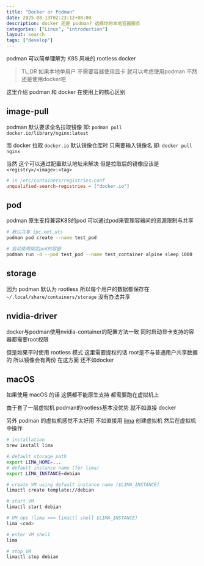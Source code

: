 ```yaml
---
title: "Docker or Podman"
date: 2025-08-13T02:23:12+08:00
description: docker 还是 podman? 选择你的本地容器服务
categories: ["Linux", "introduction"]
layout: search
tags: ["develop"]
---
```


podman 可以简单理解为 K8S 风味的 rootless docker

> TL;DR 如果本地单用户 不需要容器使用显卡 就可以考虑使用podman 不然还是使用docker吧

这里介绍 podman 和 docker 在使用上的核心区别

## image-pull

podman 默认要求全名拉取镜像 即: `podman pull docker.io/library/nginx:latest`

而 docker 拉取 `docker.io` 默认镜像仓库时 只需要输入镜像名 即: `docker pull nginx`

当然 这个可以通过配置默认地址来解决 但是拉取后的镜像应该是 `<registry>/<image>:<tag>`

```conf
# in /etc/containers/registries.conf
unqualified-search-registries = ["docker.io"]
```


## pod

podman 原生支持兼容K8S的pod 可以通过pod来管理容器间的资源限制与共享

```bash
# 默认共享 ipc,net,uts
podman pod create --name test_pod

# 启动使用指定pod的容器
podman run -d --pod test_pod --name test_container alpine sleep 1000
```

## storage

因为 podman 默认为 rootless 所以每个用户的数据都保存在 `~/.local/share/containers/storage` 没有办法共享

## nvidia-driver

docker与podman使用nvidia-container的配置方法一致 同时启动显卡支持的容器都需要root权限

但是如果平时使用 rootless 模式 这里需要提权的话 root是不与普通用户共享数据的 所以镜像会有两份 在这方面 还不如docker

## macOS

如果使用 macOS 的话 这俩都不能原生支持 都需要跑在虚拟机上

由于套了一层虚拟机 podman的rootless基本没优势 就不如直接 docker

另外 podman 的虚拟机感觉不太好用 不如直接用 [lima](https://github.com/lima-vm/lima) 创建虚拟机 然后在虚拟机中操作

```bash
# installation
brew install lima

# default storage path
export LIMA_HOME=...
# default instance name (for lima)
export LIMA_INSTANCE=debian

# create VM using default instance name ($LIMA_INSTANCE)
limactl create template://debian

# start VM
limactl start debian

# VM ops (lima === limactl shell $LIMA_INSTANCE)
lima <cmd>

# enter VM shell 
lima

# stop VM
limactl stop debian
```